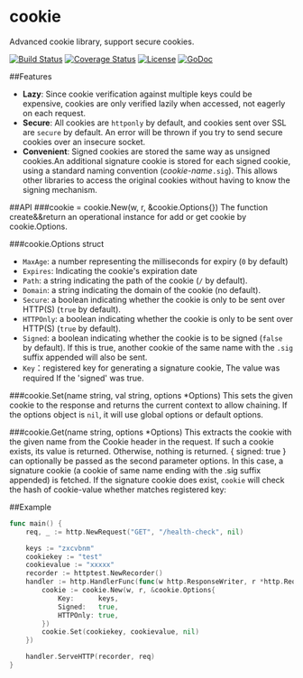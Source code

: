 # cookie
Advanced cookie library, support secure cookies.

[![Build Status](https://travis-ci.org/go-http-utils/cookie.svg?branch=master)](https://travis-ci.org/go-http-utils/cookie)
[![Coverage Status](http://img.shields.io/coveralls/go-http-utils/cookie.svg?style=flat-square)](https://coveralls.io/r/go-http-utils/cookie)
[![License](http://img.shields.io/badge/license-mit-blue.svg?style=flat-square)](https://raw.githubusercontent.com/go-http-utils/cookie/master/LICENSE)
[![GoDoc](http://img.shields.io/badge/go-documentation-blue.svg?style=flat-square)](http://godoc.org/github.com/go-http-utils/cookie)


##Features
* **Lazy**: Since cookie verification against multiple keys could be expensive, cookies are only verified lazily when accessed, not eagerly on each request.
* **Secure**: All cookies are `httponly` by default, and cookies sent over SSL are `secure` by default. An error will be thrown if you try to send secure cookies over an insecure socket.
* **Convenient**: Signed cookies are stored the same way as unsigned cookies.An additional signature cookie is stored for each signed cookie, using a standard naming convention (_cookie-name_`.sig`). This allows other libraries to access the original cookies without having to know the signing mechanism.

##API
###cookie = cookie.New(w, r, &cookie.Options{})
The function create&&return an operational instance for add or get cookie by cookie.Options.

###cookie.Options struct
* `MaxAge`: a number representing the milliseconds for expiry (`0` by default)
* `Expires`: Indicating the cookie's expiration date 
* `Path`: a string indicating the path of the cookie (`/` by default).
* `Domain`: a string indicating the domain of the cookie (no default).
* `Secure`: a boolean indicating whether the cookie is only to be sent over HTTP(S) (`true` by default).
* `HTTPOnly`: a boolean indicating whether the cookie is only to be sent over HTTP(S) (`true` by default).
* `Signed`: a boolean indicating whether the cookie is to be signed (`false` by default). If this is true, another cookie of the same name with the `.sig` suffix appended will also be sent.
* `Key`：registered key for generating a signature cookie, The value was required If the 'signed' was true.

###cookie.Set(name string, val string, options *Options)
This sets the given cookie to the response and returns the current context to allow chaining.
If the options object is `nil`, it will use global options or default options.

###cookie.Get(name string, options *Options)
This extracts the cookie with the given name from the Cookie header in the request. If such a cookie exists, its value is returned. Otherwise, nothing is returned.
{ signed: true } can optionally be passed as the second parameter options. In this case, a signature cookie (a cookie of same name ending with the .sig suffix appended) is fetched.
If the signature cookie does exist, `cookie` will check the hash of cookie-value whether matches registered key:

##Example

```go
func main() {
	req, _ := http.NewRequest("GET", "/health-check", nil)

	keys := "zxcvbnm"
	cookiekey := "test"
	cookievalue := "xxxxx"
	recorder := httptest.NewRecorder()
	handler := http.HandlerFunc(func(w http.ResponseWriter, r *http.Request) {
		cookie := cookie.New(w, r, &cookie.Options{
			Key:      keys,
			Signed:   true,
			HTTPOnly: true,
		})
		cookie.Set(cookiekey, cookievalue, nil)
	})

	handler.ServeHTTP(recorder, req)
}
```
